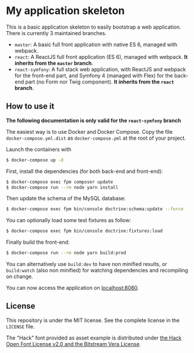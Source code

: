# My application skeleton

This is a basic application skeleton to easily bootstrap a web application. There is currently 3 maintained branches.

- `master`: A basic full front application with native ES 6, managed with webpack.
- `react`: A ReactJS full front application (ES 6), managed with webpack.
  **It inherits from the `master` branch**.
- `react-symfony`: A full stack web application, with ReactJS and webpack for the front-end part, and Symfony 4 (managed with Flex) for the back-end part (no Form nor Twig component).
  **It inherits from the `react` branch**.

## How to use it

**The following documentation is only valid for the `react-symfony` branch**

The easiest way is to use Docker and Docker Compose. Copy the file `docker-compose.yml.dist` as `docker-compose.yml` at the root of your project.

Launch the containers with
```bash
$ docker-compose up -d
```

First, install the dependencies (for both back-end and front-end):
```bash
$ docker-compose exec fpm composer update
$ docker-compose run --rm node yarn install
```

Then update the schema of the MySQL database:
```bash
$ docker-compose exec fpm bin/console doctrine:schema:update --force
```

You can optionally load some test fixtures as follow:
```bash
$ docker-compose exec fpm bin/console doctrine:fixtures:load
```

Finally build the front-end:
```bash
$ docker-compose run --rm node yarn build:prod
```

You can alternatively use `build:dev` to have non minified results, or `build:watch` (also non minified) for watching dependencies and recompiling on change.

You can now access the application on [localhost:8080](http://localhost:8080).

## License

This repository is under the MIT license. See the complete license in the `LICENSE` file.

The "Hack" font provided as asset example is distributed under [the Hack Open Font License v2.0 and the Bitstream Vera License](https://github.com/chrissimpkins/Hack/blob/master/LICENSE.md).
